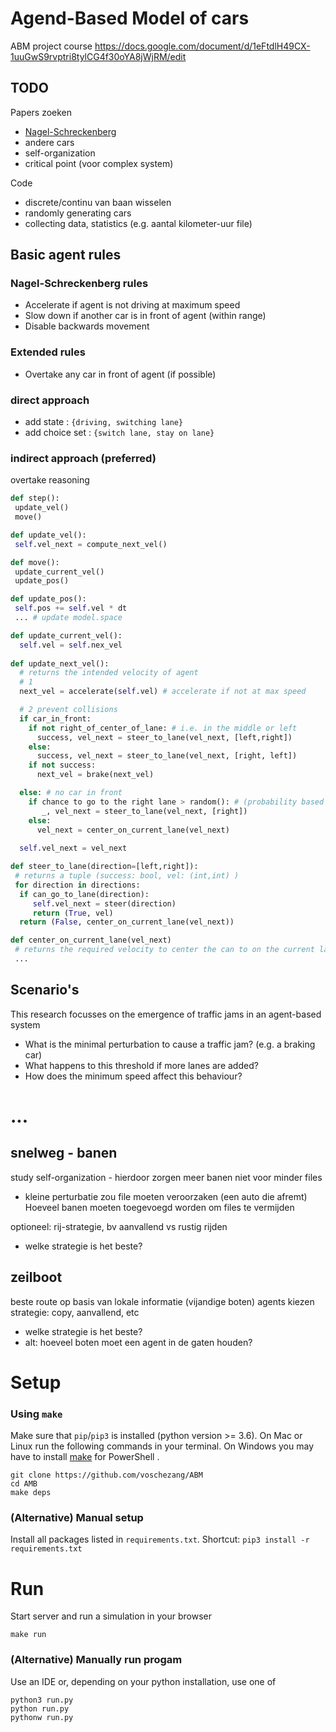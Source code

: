 # Agend-Based Model of cars
ABM project course
https://docs.google.com/document/d/1eFtdlH49CX-1uuGwS9rvptri8tylCG4f30oYA8jWjRM/edit

## TODO
Papers zoeken
- [Nagel-Schreckenberg](https://en.wikipedia.org/wiki/Nagel%E2%80%93Schreckenberg_model)
 - andere cars
- self-organization
- critical point (voor complex system)

Code
- discrete/continu van baan wisselen
- randomly generating cars
- collecting data, statistics (e.g. aantal kilometer-uur file)


## Basic agent rules
### Nagel-Schreckenberg rules
- Accelerate if agent is not driving at maximum speed
- Slow down if another car is in front of agent (within range)
- Disable backwards movement

### Extended rules
- Overtake any car in front of agent (if possible)

### direct approach
- add state : `{driving, switching lane}`
- add choice set : `{switch lane, stay on lane}`

### indirect approach (preferred)
overtake reasoning
```python
def step():
 update_vel()
 move()

def update_vel():
 self.vel_next = compute_next_vel()

def move():
 update_current_vel()
 update_pos()

def update_pos():
 self.pos += self.vel * dt
 ... # update model.space

def update_current_vel():
  self.vel = self.nex_vel
  
def update_next_vel():
  # returns the intended velocity of agent
  # 1
  next_vel = accelerate(self.vel) # accelerate if not at max speed

  # 2 prevent collisions
  if car_in_front:
    if not right_of_center_of_lane: # i.e. in the middle or left
      success, vel_next = steer_to_lane(vel_next, [left,right])
    else:
      success, vel_next = steer_to_lane(vel_next, [right, left])
    if not success:
      next_vel = brake(next_vel)

  else: # no car in front
    if chance to go to the right lane > random(): # (probability based on personal preference)
       _, vel_next = steer_to_lane(vel_next, [right])
    else:
      vel_next = center_on_current_lane(vel_next)
      
  self.vel_next = vel_next

def steer_to_lane(direction=[left,right]):
 # returns a tuple (success: bool, vel: (int,int) )
 for direction in directions:
  if can_go_to_lane(direction):
     self.vel_next = steer(direction)
     return (True, vel)
  return (False, center_on_current_lane(vel_next))

def center_on_current_lane(vel_next)
 # returns the required velocity to center the can to on the current lane
 ...

```



## Scenario's
This research focusses on the emergence of traffic jams in an agent-based system
- What is the minimal perturbation to cause a traffic jam? (e.g. a braking car)
- What happens to this threshold if more lanes are added?
- How does the minimum speed affect this behaviour?



# ...


## snelweg - banen
study self-organization	- hierdoor zorgen meer banen niet voor minder files
 - kleine perturbatie zou file moeten veroorzaken (een auto die afremt)
Hoeveel banen moeten toegevoegd worden om files te vermijden

optioneel: rij-strategie, bv aanvallend vs rustig rijden
- welke strategie is het beste?


## zeilboot
beste route op basis van lokale informatie (vijandige boten)
agents kiezen strategie: copy, aanvallend, etc
- welke strategie is het beste?
- alt: hoeveel boten moet een agent in de gaten houden?




# Setup

### Using `make`

Make sure that `pip`/`pip3` is installed (python version >= 3.6).
On Mac or Linux run the following commands in your terminal. On Windows you may have to install [make](http://gnuwin32.sourceforge.net/packages/make.htm) for PowerShell .

```
git clone https://github.com/voschezang/ABM
cd AMB
make deps
```


### (Alternative) Manual setup

Install all packages listed in `requirements.txt`. Shortcut: `pip3 install -r requirements.txt`


# Run

Start server and run a simulation in your browser
```
make run
```

### (Alternative) Manually run progam

Use an IDE or, depending on your python installation, use one of
```
python3 run.py
python run.py
pythonw run.py
```
